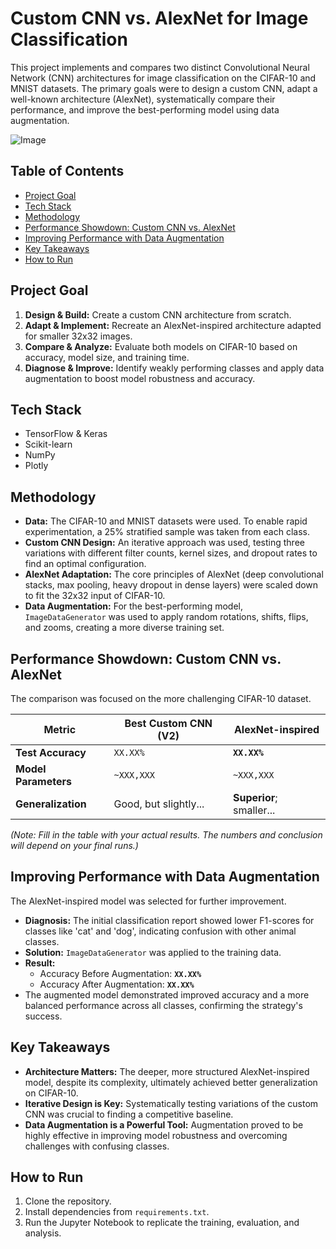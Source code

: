 # Custom CNN vs. AlexNet for Image Classification

This project implements and compares two distinct Convolutional Neural Network (CNN) architectures for image classification on the CIFAR-10 and MNIST datasets. The primary goals were to design a custom CNN, adapt a well-known architecture (AlexNet), systematically compare their performance, and improve the best-performing model using data augmentation.

![Image](https://github.com/user-attachments/assets/02d25bf5-d315-4cc2-9bcf-3d27d17a9fd9)

## Table of Contents
* [Project Goal](#project-goal)
* [Tech Stack](#tech-stack)
* [Methodology](#methodology)
* [Performance Showdown: Custom CNN vs. AlexNet](#performance-showdown-custom-cnn-vs-alexnet)
* [Improving Performance with Data Augmentation](#improving-performance-with-data-augmentation)
* [Key Takeaways](#key-takeaways)
* [How to Run](#how-to-run)

## Project Goal
1.  **Design & Build:** Create a custom CNN architecture from scratch.
2.  **Adapt & Implement:** Recreate an AlexNet-inspired architecture adapted for smaller 32x32 images.
3.  **Compare & Analyze:** Evaluate both models on CIFAR-10 based on accuracy, model size, and training time.
4.  **Diagnose & Improve:** Identify weakly performing classes and apply data augmentation to boost model robustness and accuracy.

## Tech Stack
- TensorFlow & Keras
- Scikit-learn
- NumPy
- Plotly

## Methodology
- **Data:** The CIFAR-10 and MNIST datasets were used. To enable rapid experimentation, a 25% stratified sample was taken from each class.
- **Custom CNN Design:** An iterative approach was used, testing three variations with different filter counts, kernel sizes, and dropout rates to find an optimal configuration.
- **AlexNet Adaptation:** The core principles of AlexNet (deep convolutional stacks, max pooling, heavy dropout in dense layers) were scaled down to fit the 32x32 input of CIFAR-10.
- **Data Augmentation:** For the best-performing model, `ImageDataGenerator` was used to apply random rotations, shifts, flips, and zooms, creating a more diverse training set.

## Performance Showdown: Custom CNN vs. AlexNet
The comparison was focused on the more challenging CIFAR-10 dataset.

| Metric                | Best Custom CNN (V2)  | AlexNet-inspired      |
| --------------------- | --------------------- | --------------------- |
| **Test Accuracy**     | `XX.XX%`              | **`XX.XX%`**          |
| **Model Parameters**  | `~XXX,XXX`            | `~XXX,XXX`            |
| **Generalization**    | Good, but slightly... | **Superior**; smaller...|

*(Note: Fill in the table with your actual results. The numbers and conclusion will depend on your final runs.)*

## Improving Performance with Data Augmentation
The AlexNet-inspired model was selected for further improvement.
- **Diagnosis:** The initial classification report showed lower F1-scores for classes like 'cat' and 'dog', indicating confusion with other animal classes.
- **Solution:** `ImageDataGenerator` was applied to the training data.
- **Result:**
  - Accuracy Before Augmentation: **`XX.XX%`**
  - Accuracy After Augmentation: **`XX.XX%`**
- The augmented model demonstrated improved accuracy and a more balanced performance across all classes, confirming the strategy's success.

## Key Takeaways
- **Architecture Matters:** The deeper, more structured AlexNet-inspired model, despite its complexity, ultimately achieved better generalization on CIFAR-10.
- **Iterative Design is Key:** Systematically testing variations of the custom CNN was crucial to finding a competitive baseline.
- **Data Augmentation is a Powerful Tool:** Augmentation proved to be highly effective in improving model robustness and overcoming challenges with confusing classes.

## How to Run
1.  Clone the repository.
2.  Install dependencies from `requirements.txt`.
3.  Run the Jupyter Notebook to replicate the training, evaluation, and analysis.
